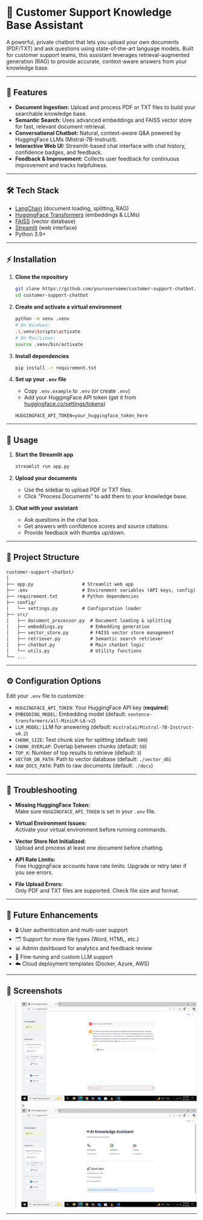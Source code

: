 # 🤖 Customer Support Knowledge Base Assistant

A powerful, private chatbot that lets you upload your own documents (PDF/TXT) and ask questions using state-of-the-art language models. Built for customer support teams, this assistant leverages retrieval-augmented generation (RAG) to provide accurate, context-aware answers from your knowledge base.

---

## 🚀 Features

- **Document Ingestion:** Upload and process PDF or TXT files to build your searchable knowledge base.
- **Semantic Search:** Uses advanced embeddings and FAISS vector store for fast, relevant document retrieval.
- **Conversational Chatbot:** Natural, context-aware Q&A powered by HuggingFace LLMs (Mistral-7B-Instruct).
- **Interactive Web UI:** Streamlit-based chat interface with chat history, confidence badges, and feedback.
- **Feedback & Improvement:** Collects user feedback for continuous improvement and tracks helpfulness.

---

## 🛠️ Tech Stack

- [LangChain](https://github.com/langchain-ai/langchain) (document loading, splitting, RAG)
- [HuggingFace Transformers](https://huggingface.co/) (embeddings & LLMs)
- [FAISS](https://github.com/facebookresearch/faiss) (vector database)
- [Streamlit](https://streamlit.io/) (web interface)
- Python 3.9+

---

## ⚡ Installation

1. **Clone the repository**

   ```bash
   git clone https://github.com/yourusername/customer-support-chatbot.git
   cd customer-support-chatbot
   ```

2. **Create and activate a virtual environment**

   ```bash
   python -m venv .venv
   # On Windows:
   .\.venv\Scripts\activate
   # On Mac/Linux:
   source .venv/bin/activate
   ```

3. **Install dependencies**

   ```bash
   pip install -r requirement.txt
   ```

4. **Set up your `.env` file**
   - Copy `.env.example` to `.env` (or create `.env`)
   - Add your HuggingFace API token (get it from [huggingface.co/settings/tokens](https://huggingface.co/settings/tokens))
   ```env
   HUGGINGFACE_API_TOKEN=your_huggingface_token_here
   ```

---

## 📝 Usage

1. **Start the Streamlit app**

   ```bash
   streamlit run app.py
   ```

2. **Upload your documents**

   - Use the sidebar to upload PDF or TXT files.
   - Click "Process Documents" to add them to your knowledge base.

3. **Chat with your assistant**
   - Ask questions in the chat box.
   - Get answers with confidence scores and source citations.
   - Provide feedback with thumbs up/down.

---

## 📁 Project Structure

```
customer-support-chatbot/
│
├── app.py                  # Streamlit web app
├── .env                    # Environment variables (API keys, config)
├── requirement.txt         # Python dependencies
├── config/
│   └── settings.py         # Configuration loader
├── src/
│   ├── document_processor.py  # Document loading & splitting
│   ├── embeddings.py          # Embedding generation
│   ├── vector_store.py        # FAISS vector store management
│   ├── retriever.py           # Semantic search retriever
│   ├── chatbot.py             # Main chatbot logic
│   └── utils.py               # Utility functions
└── ...
```

---

## ⚙️ Configuration Options

Edit your `.env` file to customize:

- `HUGGINGFACE_API_TOKEN`: Your HuggingFace API key (**required**)
- `EMBEDDING_MODEL`: Embedding model (default: `sentence-transformers/all-MiniLM-L6-v2`)
- `LLM_MODEL`: LLM for answering (default: `mistralai/Mistral-7B-Instruct-v0.2`)
- `CHUNK_SIZE`: Text chunk size for splitting (default: `500`)
- `CHUNK_OVERLAP`: Overlap between chunks (default: `50`)
- `TOP_K`: Number of top results to retrieve (default: `3`)
- `VECTOR_DB_PATH`: Path to vector database (default: `./vector_db`)
- `RAW_DOCS_PATH`: Path to raw documents (default: `./docs`)

---

## 🐞 Troubleshooting

- **Missing HuggingFace Token:**  
  Make sure `HUGGINGFACE_API_TOKEN` is set in your `.env` file.

- **Virtual Environment Issues:**  
  Activate your virtual environment before running commands.

- **Vector Store Not Initialized:**  
  Upload and process at least one document before chatting.

- **API Rate Limits:**  
  Free HuggingFace accounts have rate limits. Upgrade or retry later if you see errors.

- **File Upload Errors:**  
  Only PDF and TXT files are supported. Check file size and format.

---

## 🌱 Future Enhancements

- 🔒 User authentication and multi-user support
- 🗂️ Support for more file types (Word, HTML, etc.)
- 📊 Admin dashboard for analytics and feedback review
- 🧠 Fine-tuning and custom LLM support
- ☁️ Cloud deployment templates (Docker, Azure, AWS)

---

## 📸 Screenshots

> ![Chat UI Screenshot](screenshots/chat-ui.png) > ![Sidebar Screenshot](screenshots/sidebar.png)

---
